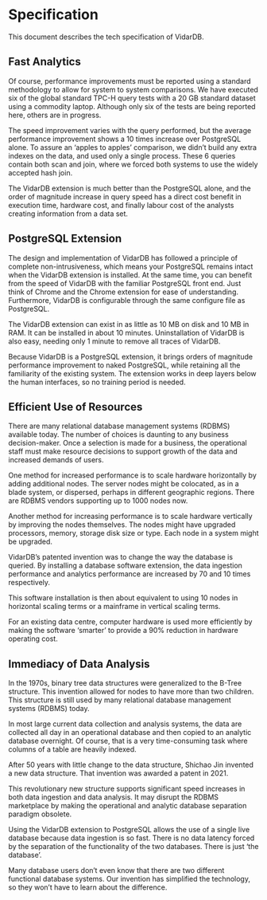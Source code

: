 # Specification

This document describes the tech specification of VidarDB.

## Fast Analytics

Of course, performance improvements must be reported using a standard methodology to allow for system to system comparisons.  We have executed six of the global standard TPC-H query tests with a 20 GB standard dataset using a commodity laptop. Although only six of the tests are being reported here, others are in progress. 

The speed improvement varies with the query performed, but the average performance improvement shows a 10 times increase over PostgreSQL alone.  To assure an ‘apples to apples’ comparison, we didn’t build any extra indexes on the data, and used only a single process.  These 6 queries contain both scan and join, where we forced both systems to use the widely accepted hash join. 

The VidarDB extension is much better than the PostgreSQL alone, and the order of magnitude increase in query speed has a direct cost benefit in execution time, hardware cost, and finally labour cost of the analysts creating information from a data set.

## PostgreSQL Extension

The design and implementation of VidarDB has followed a principle of complete non-intrusiveness, which means your PostgreSQL remains intact when the VidarDB extension is installed.  At the same time, you can benefit from the speed of VidarDB with the familiar PostgreSQL front end. Just think of Chrome and the Chrome extension for ease of understanding. Furthermore, VidarDB is configurable through the same configure file as PostgreSQL. 

The VidarDB extension can exist in as little as 10 MB on disk and 10 MB in RAM.  It can be installed in about 10 minutes. Uninstallation of VidarDB is also easy, needing only 1 minute to remove all traces of VidarDB.

Because VidarDB is a PostgreSQL extension, it brings orders of magnitude performance improvement to naked PostgreSQL, while retaining all the familiarity of the existing system.  The extension works in deep layers below the human interfaces, so no training period is needed.

## Efficient Use of Resources

There are many relational database management systems (RDBMS) available today. The number of choices is daunting to any business decision-maker.  Once a selection is made for a business, the operational staff must make resource decisions to support growth of the data and increased demands of users.

One method for increased performance is to scale hardware horizontally by adding additional nodes. The server nodes might be colocated, as in a blade system, or dispersed, perhaps in different geographic regions. There are RDBMS vendors supporting up to 1000 nodes now.

Another method for increasing performance is to scale hardware vertically by improving the nodes themselves. The nodes might have upgraded processors, memory, storage disk size or type.  Each node in a system might be upgraded.

VidarDB’s patented invention was to change the way the database is queried.  By installing a database software extension, the data ingestion performance and analytics performance are increased by 70 and 10 times respectively.

This software installation is then about equivalent to using 10 nodes in horizontal scaling terms or a mainframe in vertical scaling terms.

For an existing data centre, computer hardware is used more efficiently by making the software ‘smarter’ to provide a 90% reduction in hardware operating cost.

## Immediacy of Data Analysis

In the 1970s, binary tree data structures were generalized to the B-Tree structure. This invention allowed for nodes to have more than two children.  This structure is still used by many relational database management systems (RDBMS) today.

In most large current data collection and analysis systems, the data are collected all day in an operational database and then copied to an analytic database overnight. Of course, that is a very time-consuming task where columns of a table are heavily indexed.

After 50 years with little change to the data structure, Shichao Jin invented a new data structure. That invention was awarded a patent in 2021.

This revolutionary new structure supports significant speed increases in both data ingestion and data analysis. It may disrupt the RDBMS marketplace by making the operational and analytic database separation paradigm obsolete.

Using the VidarDB extension to PostgreSQL allows the use of a single live database because data ingestion is so fast. There is no data latency forced by the separation of the functionality of the two databases. There is just ‘the database’.

Many database users don’t even know that there are two different functional database systems.  Our invention has simplified the technology, so they won’t have to learn about the difference.
